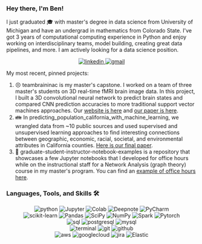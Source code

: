 ### Hey there, I'm Ben! 

I just graduated :mortar_board: with master's degree in data science from University of Michigan and have an undergrad in mathematics from Colorado State. I've got 3 years of computational computing experience in Python and enjoy working on interdisciplinary teams, model building, creating great data pipelines, and more. I am actively looking for a data science position.

<div align="center">
<a href="https://www.linkedin.com/in/ben-merrill">
<img src="https://img.shields.io/badge/visit%20my%20Linkedin-0A66C2?style=for-the-badge&logo=linkedin&logoColor=white" alt="linkedin" />
</a>
<a href="mailto:ben.s.merrill@gmail.com">
<img src="https://img.shields.io/badge/email%20me-EA4335?style=for-the-badge&logo=gmail&logoColor=white" alt="gmail" />
</a>
</div>

My most recent, pinned projects:  
1) :persevere: teambraininac is my master's capstone. I worked on a team of three master's students on 3D real-time fMRI brain image data. In this project, I built a 3D convolutional neural network to predict brain states and compared CNN prediction accuracies to more traditional support vector machines approaches. Our [website is here](https://share.streamlit.io/yecatstevir/teambrainiac/main/source/streamlit/landing_page.py) and [our paper is here](https://github.com/yecatstevir/teambrainiac/blob/main/Capstone_Final_Report.pdf).
2) :family: In predicting_population_california_with_machine_learning, we wrangled data from ~10 public sources and used supervised and unsupervised learning approaches to find interesting connections between geographic, economic, racial, societal, and environmental attributes in California counties. [Here is our final paper](https://github.com/benmerrilll/predicting_population_california_with_machine_learning/blob/main/Final%20Project%20-%20County%20Population%20Changes%20(1).pdf).
3) :school_satchel: graduate-student-instructor-notebook-examples is a repository that showcases a few Jupyter notebooks that I developed for office hours while on the instructional staff for a Network Analysis (graph theory) course in my master's program. You can find an [example of office hours here](https://www.youtube.com/watch?v=RfHZEESgb28).

### Languages, Tools, and Skills 🛠
<div align="center">
<img src="https://img.shields.io/badge/python-3776AB?style=for-the-badge&logo=python&logoColor=white" alt="python" />
<img src="https://img.shields.io/badge/Jupyter-orange?style=for-the-badge&logo=jupyter&logoColor=white" alt="Jupyter" />
<img src='https://img.shields.io/badge/Google%20Colab-F9AB00?style=for-the-badge&logo=google-colab&logoColor=white' alt='Colab' />
<img src='https://img.shields.io/badge/Deepnote-3793EF?style=for-the-badge&logo=deepnote&logoColor=white' alt='Deepnote' />
<img src='https://img.shields.io/badge/PyCharm-000000?style=for-the-badge&logo=pycharm&logoColor=white' alt='PyCharm' />
</div>
<div align="center">
<img src='https://img.shields.io/badge/Scikit%20Learn-F7931E?style=for-the-badge&logo=scikit-learn&logoColor=white' alt='scikit-learn' />
<img src='https://img.shields.io/badge/Pandas-150458?style=for-the-badge&logo=pandas&logoColor=white' alt='Pandas' />
<img src='https://img.shields.io/badge/SciPy-8CAAE6?style=for-the-badge&logo=scipy&logoColor=white' alt='SciPy' />
<img src='https://img.shields.io/badge/NumPy-013243?style=for-the-badge&logo=numpy&logoColor=white' alt='NumPy' />
<img src='https://img.shields.io/badge/Apache%20Spark-4479A1?style=for-the-badge&logo=apache-spark&logoColor=white' alt='Spark' />
<img src='https://img.shields.io/badge/Pytorch-EE4C2C?style=for-the-badge&logo=pytorch&logoColor=white' alt='Pytorch' />
</div>
<div align="center">
<img src="https://img.shields.io/badge/SQL-407AFC?style=for-the-badge&logo=icloud&logoColor=white" alt="sql" />
<img src="https://img.shields.io/badge/PostgreSQL-336791?style=for-the-badge&logo=postgresql&logoColor=white" alt="postgresql" />
<img src="https://img.shields.io/badge/MySQL-4479A1?style=for-the-badge&logo=mysql&logoColor=white" alt="mysql" />
</div>
<div align="center">
<img src="https://img.shields.io/badge/terminal%20commands-black?style=for-the-badge&logo=windows%20terminal&logoColor=white" alt="terminal" />
<img src="https://img.shields.io/badge/Git-F05032?style=for-the-badge&logo=git&logoColor=white" alt="git" />
<img src="https://img.shields.io/badge/GitHub-100000?style=for-the-badge&logo=github&logoColor=white" alt="github" />
</div>
<div align="center">
<img src="https://img.shields.io/badge/AWS-232F3E?style=for-the-badge&logo=amazonaws&logoColor=white" alt="aws" />
<img src='https://img.shields.io/badge/Google%20Cloud-4285F4?style=for-the-badge&logo=google-cloud&logoColor=white' alt='googlecloud' />
<img src="https://img.shields.io/badge/jira-0052CC?style=for-the-badge&logo=jira&logoColor=white" alt="jira" />
<img src='https://img.shields.io/badge/Elasic-005571?style=for-the-badge&logo=elastic&logoColor=white' alt='Elastic' />
</div>

